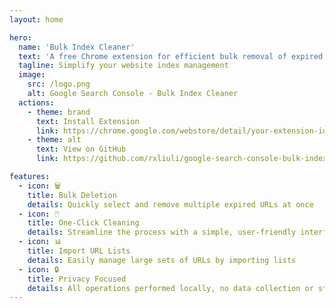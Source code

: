 ```yaml
---
layout: home

hero:
  name: 'Bulk Index Cleaner'
  text: 'A free Chrome extension for efficient bulk removal of expired indexes from Google Search Console.'
  tagline: Simplify your website index management
  image:
    src: /logo.png
    alt: Google Search Console - Bulk Index Cleaner
  actions:
    - theme: brand
      text: Install Extension
      link: https://chrome.google.com/webstore/detail/your-extension-id
    - theme: alt
      text: View on GitHub
      link: https://github.com/rxliuli/google-search-console-bulk-index-cleaner

features:
  - icon: 🗑️
    title: Bulk Deletion
    details: Quickly select and remove multiple expired URLs at once
  - icon: 🖱️
    title: One-Click Cleaning
    details: Streamline the process with a simple, user-friendly interface
  - icon: 📊
    title: Import URL Lists
    details: Easily manage large sets of URLs by importing lists
  - icon: 🔒
    title: Privacy Focused
    details: All operations performed locally, no data collection or storage
---
```

